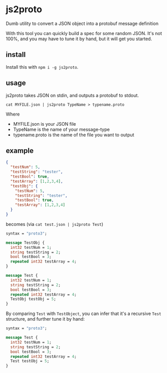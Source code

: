 # js2proto

Dumb utility to convert a JSON object into a protobuf message definition

With this tool you can quickly build a spec for some random JSON. It's not 100%, and you may have to tune it by hand, but it will get you started.

## install

Install this with `npm i -g js2proto`.

## usage

js2proto takes JSON on stdin, and outputs a protobuf to stdout.


```
cat MYFILE.json | js2proto TypeName > typename.proto
```

Where
* MYFILE.json is your JSON file
* TypeName is the name of your message-type
* typename.proto is the name of the file you want to output

## example

```json
{
  "testNum": 5,
  "testString": "tester",
  "testBool": true,
  "testArray": [1,2,3,4],
  "testObj": {
    "testNum": 5,
    "testString": "tester",
    "testBool": true,
    "testArray": [1,2,3,4]
  }
}
```

becomes (via `cat test.json | js2proto Test`)

```proto
syntax = "proto3";

message TestObj {
  int32 testNum = 1;
  string testString = 2;
  bool testBool = 3;
  repeated int32 testArray = 4;
}

message Test {
  int32 testNum = 1;
  string testString = 2;
  bool testBool = 3;
  repeated int32 testArray = 4;
  TestObj testObj = 5;
}
```

By comparing `Test` with `TestObject`, you can infer that it's a recursive `Test` structure, and further tune it by hand:

```proto
syntax = "proto3";

message Test {
  int32 testNum = 1;
  string testString = 2;
  bool testBool = 3;
  repeated int32 testArray = 4;
  Test testObj = 5;
}
```